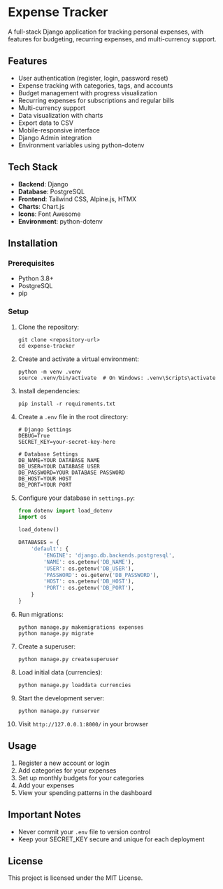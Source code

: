 # Expense Tracker

A full-stack Django application for tracking personal expenses, with features for budgeting, recurring expenses, and multi-currency support.

## Features

- User authentication (register, login, password reset)
- Expense tracking with categories, tags, and accounts
- Budget management with progress visualization
- Recurring expenses for subscriptions and regular bills
- Multi-currency support
- Data visualization with charts
- Export data to CSV
- Mobile-responsive interface
- Django Admin integration
- Environment variables using python-dotenv

## Tech Stack

- **Backend**: Django
- **Database**: PostgreSQL
- **Frontend**: Tailwind CSS, Alpine.js, HTMX
- **Charts**: Chart.js
- **Icons**: Font Awesome
- **Environment**: python-dotenv

## Installation

### Prerequisites

- Python 3.8+
- PostgreSQL
- pip

### Setup

1. Clone the repository:
   ```
   git clone <repository-url>
   cd expense-tracker
   ```

2. Create and activate a virtual environment:
   ```
   python -m venv .venv
   source .venv/bin/activate  # On Windows: .venv\Scripts\activate
   ```

3. Install dependencies:
   ```
   pip install -r requirements.txt
   ```

4. Create a `.env` file in the root directory:
   ```
   # Django Settings
   DEBUG=True
   SECRET_KEY=your-secret-key-here

   # Database Settings
   DB_NAME=YOUR DATABASE NAME
   DB_USER=YOUR DATABASE USER
   DB_PASSWORD=YOUR DATABASE PASSWORD
   DB_HOST=YOUR HOST
   DB_PORT=YOUR PORT
   ```

5. Configure your database in `settings.py`:
   ```python
   from dotenv import load_dotenv
   import os

   load_dotenv()

   DATABASES = {
       'default': {
           'ENGINE': 'django.db.backends.postgresql',
           'NAME': os.getenv('DB_NAME'),
           'USER': os.getenv('DB_USER'),
           'PASSWORD': os.getenv('DB_PASSWORD'),
           'HOST': os.getenv('DB_HOST'),
           'PORT': os.getenv('DB_PORT'),
       }
   }
   ```

6. Run migrations:
   ```
   python manage.py makemigrations expenses
   python manage.py migrate
   ```

7. Create a superuser:
   ```
   python manage.py createsuperuser
   ```

8. Load initial data (currencies):
   ```
   python manage.py loaddata currencies
   ```

9. Start the development server:
   ```
   python manage.py runserver
   ```

10. Visit `http://127.0.0.1:8000/` in your browser

## Usage

1. Register a new account or login
2. Add categories for your expenses
3. Set up monthly budgets for your categories
4. Add your expenses
5. View your spending patterns in the dashboard

## Important Notes

- Never commit your `.env` file to version control
- Keep your SECRET_KEY secure and unique for each deployment

## License

This project is licensed under the MIT License.
